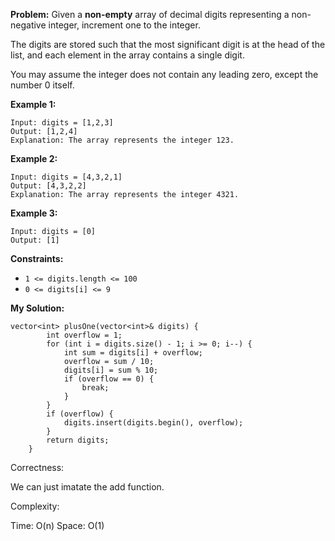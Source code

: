 **Problem:**
Given a **non-empty** array of decimal digits representing a non-negative integer, increment one to the integer.

The digits are stored such that the most significant digit is at the head of the list, and each element in the array contains a single digit.

You may assume the integer does not contain any leading zero, except the number 0 itself.

 

**Example 1:**

```
Input: digits = [1,2,3]
Output: [1,2,4]
Explanation: The array represents the integer 123.
```

**Example 2:**

```
Input: digits = [4,3,2,1]
Output: [4,3,2,2]
Explanation: The array represents the integer 4321.
```

**Example 3:**

```
Input: digits = [0]
Output: [1]
```

 

**Constraints:**

- `1 <= digits.length <= 100`
- `0 <= digits[i] <= 9`

**My Solution:**
```
vector<int> plusOne(vector<int>& digits) {
        int overflow = 1;
        for (int i = digits.size() - 1; i >= 0; i--) {
            int sum = digits[i] + overflow;
            overflow = sum / 10;
            digits[i] = sum % 10;
            if (overflow == 0) {
                break;
            }
        }
        if (overflow) {
            digits.insert(digits.begin(), overflow);
        }
        return digits;
    }
```
Correctness:

We can just imatate the add function.

Complexity:

Time: O(n)
Space: O(1)